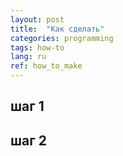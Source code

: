 ```yaml
---
layout: post
title:  "Как сделать"
categories: programming
tags: how-to
lang: ru
ref: how_to_make
---
```


## шаг 1

## шаг 2

